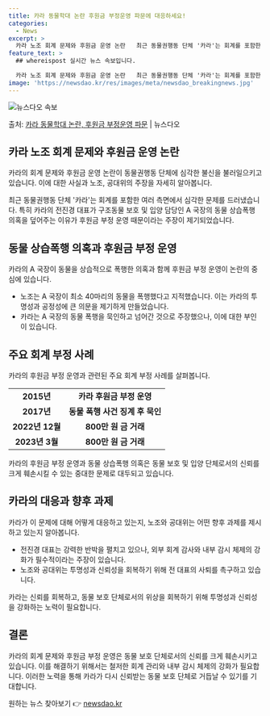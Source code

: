 ```yaml
---
title: 카라 동물학대 논란 후원금 부정운영 파문에 대응하세요!
categories:
  - News
excerpt: >
  카라 노조 회계 문제와 후원금 운영 논란   최근 동물권행동 단체 '카라'는 회계를 포함한 여러 측면에서 심…
feature_text: >
  ## whereispost 실시간 뉴스 속보입니다.

  카라 노조 회계 문제와 후원금 운영 논란   최근 동물권행동 단체 '카라'는 회계를 포함한 여러 측면에서 심…
image: 'https://newsdao.kr/res/images/meta/newsdao_breakingnews.jpg'
---
```


![뉴스다오 속보](https://newsdao.kr/res/images/meta/newsdao_breakingnews.jpg)

<p>출처: <a href="https://newsdao.kr/4077" rel="dofollow">카라 동물학대 논란, 후원금 부정운영 파문</a> | 뉴스다오</p>

<h2 data-ke-size="size26">카라 노조 회계 문제와 후원금 운영 논란</h2>
카라의 회계 문제와 후원금 운영 논란이 동물권행동 단체에 심각한 불신을 불러일으키고 있습니다. 이에 대한 사실과 노조, 공대위의 주장을 자세히 알아봅니다.

<p data-ke-size="size16">최근 동물권행동 단체 '카라'는 회계를 포함한 여러 측면에서 심각한 문제를 드러냈습니다. 특히 카라의 전진경 대표가 구조동물 보호 및 입양 담당인 A 국장의 동물 상습폭행 의혹을 덮어주는 이유가 후원금 부정 운영 때문이라는 주장이 제기되었습니다.</p>

<h2 data-ke-size="size26">동물 상습폭행 의혹과 후원금 부정 운영</h2>
카라의 A 국장이 동물을 상습적으로 폭행한 의혹과 함께 후원금 부정 운영이 논란의 중심에 있습니다.

<ul>
<li>노조는 A 국장이 최소 40마리의 동물을 폭행했다고 지적했습니다. 이는 카라의 투명성과 공정성에 큰 의문을 제기하게 만들었습니다.</li>
<li>카라는 A 국장의 동물 폭행을 묵인하고 넘어간 것으로 주장했으나, 이에 대한 부인이 있습니다.</li>
</ul>

<h2 data-ke-size="size26">주요 회계 부정 사례</h2>
카라의 후원금 부정 운영과 관련된 주요 회계 부정 사례를 살펴봅니다.

<table>
<tr>
<td style="text-align: center; height: 17px;"><b>2015년</b></td>
<td style="text-align: center; height: 17px;"><b>카라 후원금 부정 운영</b></td>
</tr>
<tr>
<td style="text-align: center; height: 17px;"><b>2017년</b></td>
<td style="text-align: center; height: 17px;"><b>동물 폭행 사건 징계 후 묵인</b></td>
</tr>
<tr>
<td style="text-align: center; height: 17px;"><b>2022년 12월</b></td>
<td style="text-align: center; height: 17px;"><b>800만 원 금 거래</b></td>
</tr>
<tr>
<td style="text-align: center; height: 17px;"><b>2023년 3월</b></td>
<td style="text-align: center; height: 17px;"><b>800만 원 금 거래</b></td>
</tr>
</table>

<p data-ke-size="size16">카라의 후원금 부정 운영과 동물 상습폭행 의혹은 동물 보호 및 입양 단체로서의 신뢰를 크게 훼손시킬 수 있는 중대한 문제로 대두되고 있습니다.</p>

<h2 data-ke-size="size26">카라의 대응과 향후 과제</h2>
카라가 이 문제에 대해 어떻게 대응하고 있는지, 노조와 공대위는 어떤 향후 과제를 제시하고 있는지 알아봅니다.

<ul>
<li>전진경 대표는 강력한 반박을 펼치고 있으나, 외부 회계 감사와 내부 감시 체제의 강화가 필수적이라는 주장이 있습니다.</li>
<li>노조와 공대위는 투명성과 신뢰성을 회복하기 위해 전 대표의 사퇴를 촉구하고 있습니다.</li>
</ul>

<p data-ke-size="size16">카라는 신뢰를 회복하고, 동물 보호 단체로서의 위상을 회복하기 위해 투명성과 신뢰성을 강화하는 노력이 필요합니다.</p>

<h2 data-ke-size="size26">결론</h2>
카라의 회계 문제와 후원금 부정 운영은 동물 보호 단체로서의 신뢰를 크게 훼손시키고 있습니다. 이를 해결하기 위해서는 철저한 회계 관리와 내부 감시 체제의 강화가 필요합니다. 이러한 노력을 통해 카라가 다시 신뢰받는 동물 보호 단체로 거듭날 수 있기를 기대합니다. 

원하는 뉴스 찾아보기 👉 <a href="https://newsdao.kr" rel="dofollow">newsdao.kr</a>


